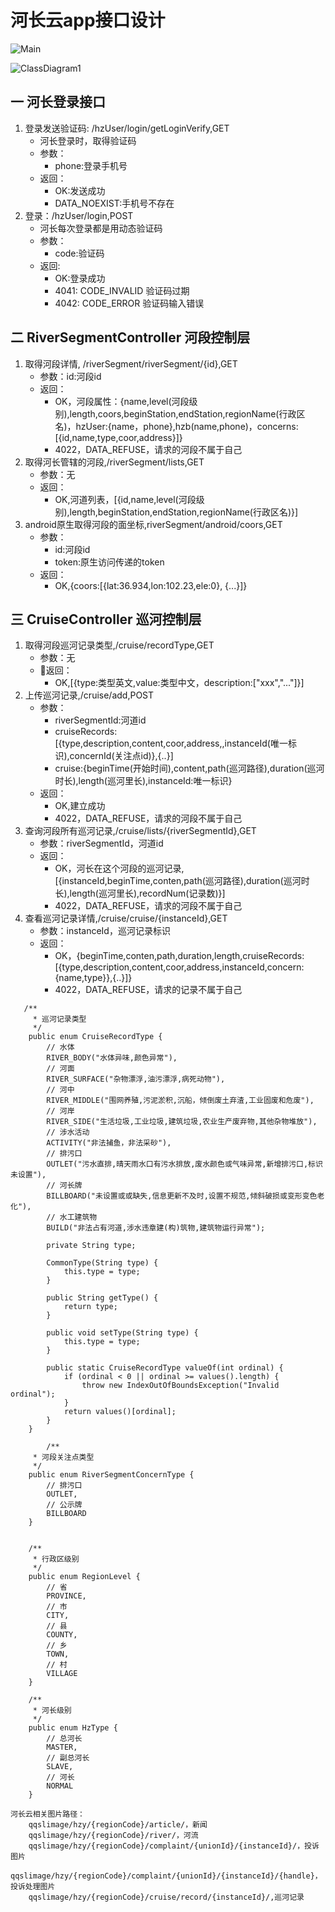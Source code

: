 # 河长云app接口设计


![Main](/uploads/c9320c2bf210134518be2ec906eef08c/Main.png)

![ClassDiagram1](/uploads/5381c1b40a453a41326f1e331534a12a/ClassDiagram1.png)


## 一 河长登录接口
1. 登录发送验证码: /hzUser/login/getLoginVerify,GET
    * 河长登录时，取得验证码
    * 参数：
        * phone:登录手机号
    * 返回：
        * OK:发送成功
        * DATA_NOEXIST:手机号不存在
2. 登录：/hzUser/login,POST
    * 河长每次登录都是用动态验证码    
    * 参数：
        * code:验证码
    * 返回:
        * OK:登录成功
        * 4041: CODE_INVALID 验证码过期
        * 4042: CODE_ERROR 验证码输入错误

## 二 RiverSegmentController 河段控制层
1. 取得河段详情, /riverSegment/riverSegment/{id},GET
    * 参数：id:河段id
    * 返回：
        * OK，河段属性：{name,level(河段级别),length,coors,beginStation,endStation,regionName(行政区名)，hzUser:{name，phone},hzb(name,phone)，concerns:[{id,name,type,coor,address}]}
        * 4022，DATA_REFUSE，请求的河段不属于自己
2. 取得河长管辖的河段,/riverSegment/lists,GET
    * 参数：无
    * 返回：
        * OK,河道列表，[{id,name,level(河段级别),length,beginStation,endStation,regionName(行政区名)}]
3. android原生取得河段的面坐标,riverSegment/android/coors,GET
    * 参数：
        * id:河段id
        * token:原生访问传递的token
    * 返回：
        * OK,{coors:[{lat:36.934,lon:102.23,ele:0}, {...}]}
        
## 三 CruiseController 巡河控制层
1. 取得河段巡河记录类型,/cruise/recordType,GET
   * 参数：无
   * 返回：
       * OK,[{type:类型英文,value:类型中文，description:["xxx","..."]}]
2. 上传巡河记录,/cruise/add,POST
   * 参数：
       * riverSegmentId:河道id
       * cruiseRecords:[{type,description,content,coor,address,,instanceId(唯一标识),concernId(关注点id)},{..}]
       * cruise:{beginTime(开始时间),content,path(巡河路径),duration(巡河时长),length(巡河里长),instanceId:唯一标识}
   * 返回：
       * OK,建立成功
       * 4022，DATA_REFUSE，请求的河段不属于自己
3. 查询河段所有巡河记录,/cruise/lists/{riverSegmentId},GET
    * 参数：riverSegmentId，河道id
    * 返回：
        * OK，河长在这个河段的巡河记录,[{instanceId,beginTime,conten,path(巡河路径),duration(巡河时长),length(巡河里长),recordNum(记录数)}]
        * 4022，DATA_REFUSE，请求的河段不属于自己
4. 查看巡河记录详情,/cruise/cruise/{instanceId},GET
    * 参数：instanceId，巡河记录标识
    * 返回：
        * OK，{beginTime,conten,path,duration,length,cruiseRecords:[{type,description,content,coor,address,instanceId,concern:{name,type}},{..}]}
        * 4022，DATA_REFUSE，请求的记录不属于自己
 

```
   /**
     * 巡河记录类型
     */
    public enum CruiseRecordType {
        // 水体
        RIVER_BODY("水体异味,颜色异常"),
        // 河面
        RIVER_SURFACE("杂物漂浮,油污漂浮,病死动物"),
        // 河中
        RIVER_MIDDLE("围网养殖,污泥淤积,沉船，倾倒废土弃渣,工业固废和危废"),
        // 河岸
        RIVER_SIDE("生活垃圾,工业垃圾,建筑垃圾,农业生产废弃物,其他杂物堆放"),
        // 涉水活动
        ACTIVITY("非法捕鱼，非法采砂"),
        // 排污口
        OUTLET("污水直排,晴天雨水口有污水排放,废水颜色或气味异常,新增排污口,标识未设置"),
        // 河长牌
        BILLBOARD("未设置或或缺失,信息更新不及时,设置不规范,倾斜破损或变形变色老化"),
        // 水工建筑物
        BUILD("非法占有河道,涉水违章建(构)筑物,建筑物运行异常");

        private String type;

        CommonType(String type) {
            this.type = type;
        }

        public String getType() {
            return type;
        }

        public void setType(String type) {
            this.type = type;
        }

        public static CruiseRecordType valueOf(int ordinal) {
            if (ordinal < 0 || ordinal >= values().length) {
                throw new IndexOutOfBoundsException("Invalid ordinal");
            }
            return values()[ordinal];
        }
    }
    
        /**
     * 河段关注点类型
     */
    public enum RiverSegmentConcernType {
        // 排污口
        OUTLET,
        // 公示牌
        BILLBOARD
    }
    
    
    /**
     * 行政区级别
     */
    public enum RegionLevel {
        // 省
        PROVINCE,
        // 市
        CITY,
        // 县
        COUNTY,
        // 乡
        TOWN,
        // 村
        VILLAGE
    }

    /**
     * 河长级别
     */
    public enum HzType {
        // 总河长
        MASTER,
        // 副总河长
        SLAVE,
        // 河长
        NORMAL
    }    
```


```
河长云相关图片路径：
    qqslimage/hzy/{regionCode}/article/，新闻
    qqslimage/hzy/{regionCode}/river/，河流
    qqslimage/hzy/{regionCode}/complaint/{unionId}/{instanceId}/，投诉图片
    qqslimage/hzy/{regionCode}/complaint/{unionId}/{instanceId}/{handle}，投诉处理图片
    qqslimage/hzy/{regionCode}/cruise/record/{instanceId}/,巡河记录
```





